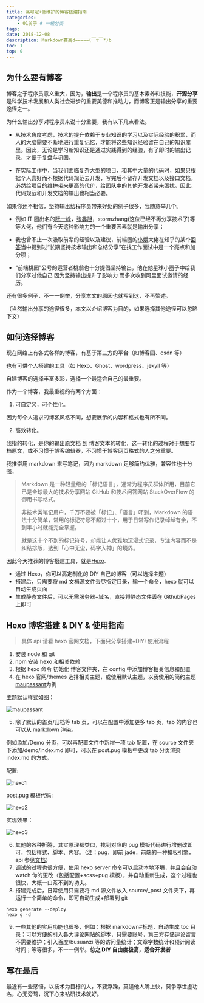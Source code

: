 ```yaml
---
title: 高可定+低维护的博客搭建指南
categories:
    - 01关于 # 一级分类
tags:
date: 2018-12-08
description: Markdown赛高d=====(￣▽￣*)b
toc: 1
top: 0
---
```


## 为什么要有博客

博客之于程序员意义重大，因为，**输出**是一个程序员的基本素养和技能，**开源分享**是科学技术发展和人类社会进步的重要美德和推动力，而博客正是输出分享的重要途径之一。

为什么输出分享对程序员来说十分重要，我有以下几点看法。

-   从技术角度考虑，技术的提升依赖于专业知识的学习以及实际经验的积累，而人的大脑需要不断地进行重复记忆，才能将这些知识经验留在自己的知识库里。因此，无论是学习新知识还是通过实践得到的经验，有了即时的输出记录，才便于复盘与巩固。

-   在实际工作中，当我们面临复杂大型的项目，和其中大量的代码时，如果只根据个人喜好而不根据代码规范去开发，写完后不留存开发文档以及接口文档，必然给项目的维护带来更高的代价，给团队中的其他开发者带来困扰。因此，代码规范和开发文档的输出也相当必要。

如果你还不相信，坚持输出给程序员带来好处的例子很多，我随意举几个。

-   例如 IT 圈出名的[阮一峰](http://www.ruanyifeng.com)，[张鑫旭](https://www.zhangxinxu.com/)，stormzhang(这位已经不再分享技术了)等等大佬，他们有今天这种影响力的一个重要因素就是输出分享；

-   我也曾不止一次吸取前辈的经验以及建议，前端圈的[小爝](https://www.zhihu.com/people/xiao-jue-83/activities)大佬在知乎的某个[回答](https://www.zhihu.com/question/301802742/answer/528508203)当中提到过“长期坚持技术输出和总结分享”在找工作面试中是一个亮点和加分项；

-   “前端桃园”公号的运营者桃翁也十分提倡坚持输出，他在他星球小圈子中给我们分享过他自己 因为坚持输出提升了影响力 而多次收到阿里面试邀请的经历。

还有很多例子，不一一例举，分享本文的原因也就写到这，不再赘述。

（当然输出分享的途径很多，本文以介绍博客为目的，如果选择其他途径可以忽略下文）

## 如何选择博客

现在网络上有各式各样的博客，有基于第三方的平台（如博客园、csdn 等）

也有可供个人搭建的工具（如 Hexo、Ghost、wordpress、jekyll 等）

自建博客的选择丰富多彩，选择一个最适合自己的最重要。

作为一个博客，我最重视的有两个方面：

1. 可自定义，可个性化。

因为每个人追求的博客风格不同，想要展示的内容和格式也有所不同。

2. 高效转化。

我指的转化，是你的输出原文档 到 博客文本的转化，这一转化的过程对于想要存档原文，或不习惯于博客编辑器，不习惯于博客网页格式的人之分重要。

我推崇用 markdown 来写笔记，因为 markdown 足够简约优雅，兼容性也十分强，

> Markdown 是一种轻量级的「标记语言」，通常为程序员群体所用，目前它已是全球最大的技术分享网站 GitHub 和技术问答网站 StackOverFlow 的御用书写格式。
>
> 非技术类笔记用户，千万不要被「标记」、「语言」吓到，Markdown 的语法十分简单，常用的标记符号不超过十个，用于日常写作记录绰绰有余，不到半小时就能完全掌握。
>
> 就是这十个不到的标记符号，却能让人优雅地沉浸式记录，专注内容而不是纠结排版，达到「心中无尘，码字入神」的境界。

因此今天推荐的博客搭建工具，就是[Hexo](https://hexo.io).

-   通过 Hexo，你可以高定制化的 DIY 自己的博客（可以选择主题）
-   搭建后，只需要将 md 文档源文件丢尽指定目录，输一个命令，hexo 就可以自动生成页面
-   生成静态文件后，可以无需服务器+域名，直接将静态文件丢在 GithubPages 上即可

## Hexo 博客搭建 & DIY & 使用指南

> 具体 api 请看 hexo 官网文档，下面只分享搭建+DIY+使用流程

1. 安装 node 和 git
2. npm 安装 hexo 和相关依赖
3. 根据 hexo 命令 初始化 博客文件夹，在 config 中添加博客相关信息和配置
4. 在 hexo 官网/themes 选择相关主题，或使用默认主题，以我使用的简约主题[maupassant](https://github.com/tufu9441/maupassant-hexo)为例

主题默认样式如图：

![maupassant](/images/maupassant.jpg)

5. 除了默认的首页/归档等 tab 页，可以在配置中添加更多 tab 页，tab 的内容也可以从 markdown 渲染。

例如添加/Demo 分页，可以再配置文件中新增一项 tab 配置，在 source 文件夹下添加/demo/index.md 即可，可以在 post.pug 模板中更改 tab 分页渲染 index.md 的方式。

配置:

![hexo1](/images/hexo1.jpg)

post.pug 模板代码:

![hexo2](/images/hexo2.jpg)

实现效果：

![hexo3](/images/hexo3.jpg)

6. 其他的各种折腾，其实原理都类似，找到对应的 pug 模板代码进行增删改即可，包括样式、脚本、内容。（注：pug，即前 jade，前端的一种模板引擎，api 参见[文档](https://pugjs.org)）
7. 调试的过程也很方便，使用 hexo server 命令可以启动本地环境，并且会自动 watch 你的更改（包括配置+scss+pug 模板），并自动重新生成，这个过程也很快，大概一口茶不到的功夫。
8. 搭建完成后，日常使用只需要将 md 源文件放入 source/\_post 文件夹下，再运行一个简单的命令，即可自动生成+部署到 git

```
hexo generate --deploy
hexo g -d
```

9. 一些其他的实用功能也很多，例如：根据 markdown#标题，自动生成 toc 目录；可以方便的引入各大评论网站的脚本，只需要账号，第三方存储评论留言不需要维护；引入百度/busuanzi 等的访问量统计；文章字数统计和预计阅读时间；等等很多，不一一例举。**总之 DIY 自由度极高，适合开发者**

## 写在最后

最近有一些感悟，以技术为目标的人，不要浮躁，莫逞他人嘴上快，莫争浮世虚功名，心无旁骛，沉下心来钻研技术就好。
